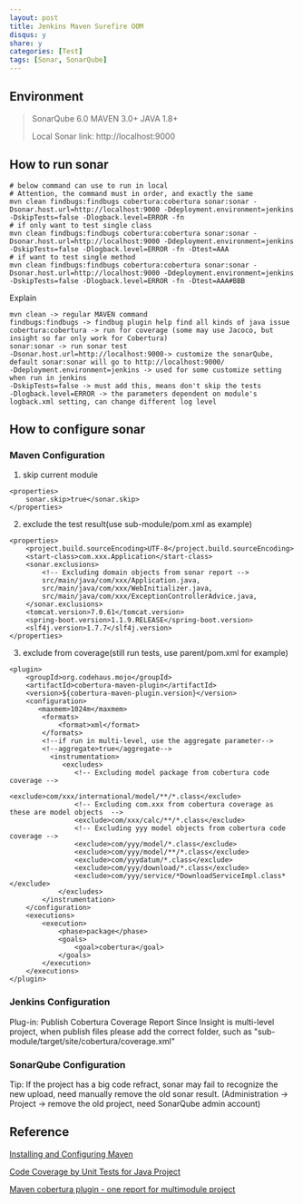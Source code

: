 ```yaml
---
layout: post
title: Jenkins Maven Surefire OOM
disqus: y
share: y
categories: [Test]
tags: [Sonar, SonarQube]
---
```


## Environment
> SonarQube 6.0
> MAVEN 3.0+
> JAVA 1.8+
>
> Local Sonar link: http://localhost:9000

## How to run sonar
```
# below command can use to run in local
# Attention, the command must in order, and exactly the same
mvn clean findbugs:findbugs cobertura:cobertura sonar:sonar -Dsonar.host.url=http://localhost:9000 -Ddeployment.environment=jenkins -DskipTests=false -Dlogback.level=ERROR -fn
# if only want to test single class
mvn clean findbugs:findbugs cobertura:cobertura sonar:sonar -Dsonar.host.url=http://localhost:9000 -Ddeployment.environment=jenkins -DskipTests=false -Dlogback.level=ERROR -fn -Dtest=AAA
# if want to test single method
mvn clean findbugs:findbugs cobertura:cobertura sonar:sonar -Dsonar.host.url=http://localhost:9000 -Ddeployment.environment=jenkins -DskipTests=false -Dlogback.level=ERROR -fn -Dtest=AAA#BBB
```
Explain
```
mvn clean -> regular MAVEN command
findbugs:findbugs -> findbug plugin help find all kinds of java issue
cobertura:cobertura -> run for coverage (some may use Jacoco, but insight so far only work for Cobertura)
sonar:sonar -> run sonar test
-Dsonar.host.url=http://localhost:9000-> customize the sonarQube, default sonar:sonar will go to http://localhost:9000/
-Ddeployment.environment=jenkins -> used for some customize setting when run in jenkins
-DskipTests=false -> must add this, means don't skip the tests
-Dlogback.level=ERROR -> the parameters dependent on module's logback.xml setting, can change different log level
```

## How to configure sonar
### Maven Configuration
1. skip current module

```
<properties>
	sonar.skip>true</sonar.skip>
</properties>
```

2. exclude the test result(use sub-module/pom.xml as example)

```
<properties>
	<project.build.sourceEncoding>UTF-8</project.build.sourceEncoding>
	<start-class>com.xxx.Application</start-class>
	<sonar.exclusions>
		<!-- Excluding domain objects from sonar report -->
		src/main/java/com/xxx/Application.java,
		src/main/java/com/xxx/WebInitializer.java,
		src/main/java/com/xxx/ExceptionControllerAdvice.java,	
	</sonar.exclusions> 
	<tomcat.version>7.0.61</tomcat.version>
	<spring-boot.version>1.1.9.RELEASE</spring-boot.version>
	<slf4j.version>1.7.7</slf4j.version>
</properties>
```

3. exclude from coverage(still run tests, use parent/pom.xml for example)

```
<plugin>
	<groupId>org.codehaus.mojo</groupId>
	<artifactId>cobertura-maven-plugin</artifactId>
	<version>${cobertura-maven-plugin.version}</version>
	<configuration>
	   <maxmem>1024m</maxmem>
		<formats>
			<format>xml</format>
		</formats>
		<!--if run in multi-level, use the aggregate parameter-->
		<!--aggregate>true</aggregate-->
		  <instrumentation>
			 <excludes>
				<!-- Excluding model package from cobertura code coverage -->
				<exclude>com/xxx/international/model/**/*.class</exclude>
				<!-- Excluding com.xxx from cobertura coverage as these are model objects  -->
				<exclude>com/xxx/calc/**/*.class</exclude>
				<!-- Excluding yyy model objects from cobertura code coverage -->
				<exclude>com/yyy/model/*.class</exclude>
				<exclude>com/yyy/model/**/*.class</exclude>
				<exclude>com/yyydatum/*.class</exclude> 
				<exclude>com/yyy/download/*.class</exclude>
				<exclude>com/yyy/service/*DownloadServiceImpl.class*</exclude>	
			</excludes>
		</instrumentation>
	</configuration>
	<executions>
		<execution>
			<phase>package</phase>
			<goals>
				<goal>cobertura</goal>
			</goals>
		</execution>
	</executions>
</plugin>
```

### Jenkins Configuration
Plug-in: Publish Cobertura Coverage Report
Since Insight is multi-level project, when publish files please add the correct folder, such as "sub-module/target/site/cobertura/coverage.xml"

### SonarQube Configuration
Tip: If the project has a big code refract, sonar may fail to recognize the new upload, need manually remove the old sonar result. 
(Administration -> Project -> remove the old project, need SonarQube admin account)

## Reference
[Installing and Configuring Maven](http://docs.sonarqube.org/display/SONARQUBE51/Installing+and+Configuring+Maven)

[Code Coverage by Unit Tests for Java Project](http://docs.sonarqube.org/display/PLUG/Code+Coverage+by+Unit+Tests+for+Java+Project)

[Maven cobertura plugin - one report for multimodule project](http://stackoverflow.com/questions/3768517/maven-cobertura-plugin-one-report-for-multimodule-project)
